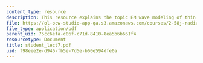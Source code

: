 ```yaml
---
content_type: resource
description: This resource explains the topic EM wave modeling of thin films.
file: https://ol-ocw-studio-app-qa.s3.amazonaws.com/courses/2-58j-radiative-transfer-spring-2006/f98eee2ed946fb5e7d5eb60e594dfe0a_student_lect7.pdf
file_type: application/pdf
parent_uid: 75cc6efa-c06f-c71d-8410-8ea5b6b661f4
resourcetype: Document
title: student_lect7.pdf
uid: f98eee2e-d946-fb5e-7d5e-b60e594dfe0a
---
```

